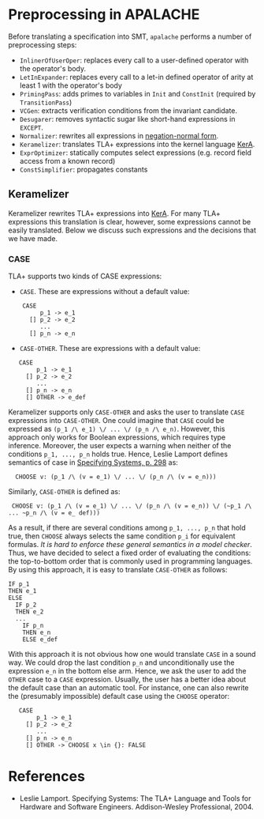 # Preprocessing in APALACHE

Before translating a specification into SMT, `apalache` performs a number of
preprocessing steps:

 * `InlinerOfUserOper`: replaces every call to a user-defined operator with the operator's body.
 * `LetInExpander`: replaces every call to a let-in defined operator of arity at least 1 with the operator's body
 * `PrimingPass`: adds primes to variables in `Init` and `ConstInit` (required by `TransitionPass`)
 * `VCGen`: extracts verification conditions from the invariant candidate.
 * `Desugarer`: removes syntactic sugar like short-hand expressions in `EXCEPT`.
 * `Normalizer`: rewrites all expressions in [negation-normal form](https://en.wikipedia.org/wiki/Negation_normal_form).
 * `Keramelizer`: translates TLA+ expressions into the kernel language [KerA](./kera.md).
 * `ExprOptimizer`: statically computes select expressions (e.g. record field access from a known record)
 * `ConstSimplifier`: propagates constants

 ## Keramelizer

 Keramelizer rewrites TLA+ expressions into [KerA](./kera.md). For many TLA+ expressions
 this translation is clear, however, some expressions cannot be easily translated. Below
 we discuss such expressions and the decisions that we have made.

 ### CASE <a name="kera-case"></a>

 TLA+ supports two kinds of CASE expressions:

   * `CASE`. These are expressions without a default value:

```tla
    CASE
         p_1 -> e_1
      [] p_2 -> e_2
         ...
      [] p_n -> e_n
```

   * `CASE-OTHER`. These are expressions with a default value:

```tla
   CASE
        p_1 -> e_1
     [] p_2 -> e_2
        ...
     [] p_n -> e_n
     [] OTHER -> e_def
```

Keramelizer supports only `CASE-OTHER` and asks the user to translate `CASE` expressions
into `CASE-OTHER`. One could imagine that `CASE` could be expressed as
```(p_1 /\ e_1) \/ ... \/ (p_n /\ e_n)```. However, this approach only works for Boolean
expressions, which requires type inference. Moreover, the user expects a warning when
neither of the conditions `p_1, ..., p_n` holds true.
Hence, Leslie Lamport defines semantics of case in [Specifying Systems, p. 298](#spec2004) as:

```tla
  CHOOSE v: (p_1 /\ (v = e_1) \/ ... \/ (p_n /\ (v = e_n)))
```

Similarly, `CASE-OTHER` is defined  as:

 ```tla
  CHOOSE v: (p_1 /\ (v = e_1) \/ ... \/ (p_n /\ (v = e_n)) \/ (~p_1 /\ ... ~p_n /\ (v = e_ def)))
 ```

As a result, if there are several conditions among `p_1, ..., p_n` that hold true,
then `CHOOSE` always selects the same condition ```p_i``` for equivalent formulas.
_It is hard to enforce these general semantics in a model checker_. Thus, we have decided to select
a fixed order of evaluating the conditions: the top-to-bottom order that is commonly used in
programming languages. By using this approach, it is easy to translate `CASE-OTHER` as follows:

```tla
IF p_1
THEN e_1
ELSE
  IF p_2
  THEN e_2
  ...
    IF p_n
    THEN e_n
    ELSE e_def
```

With this approach it is not obvious how one would translate `CASE` in a sound way.
We could drop the last condition `p_n` and unconditionally use the expression `e_n` in the bottom
else arm. Hence, we ask the user to add the `OTHER` case to a `CASE` expression. Usually,
the user has a better idea about the default case than an automatic tool. For instance,
one can also rewrite the (presumably impossible) default case using the `CHOOSE` operator:

```tla
   CASE
        p_1 -> e_1
     [] p_2 -> e_2
        ...
     [] p_n -> e_n
     [] OTHER -> CHOOSE x \in {}: FALSE
```




# References

 * Leslie Lamport. Specifying Systems: The TLA+ Language and Tools for Hardware and Software Engineers.
Addison-Wesley Professional, 2004. <a name="spec2004"></a>
